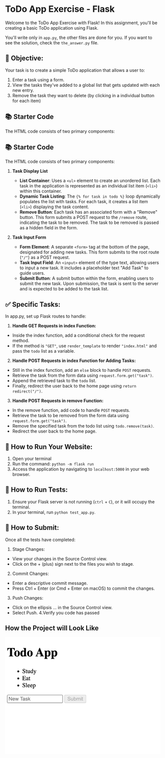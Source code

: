 # ToDo App Exercise - Flask
Welcome to the ToDo App Exercise with Flask! In this assignment, you'll be creating a basic ToDo application using Flask.

You'll write only in `app.py`, the other files are done for you. If you want to see the solution, check the `the_answer.py` file.

## 🎯 Objective:
Your task is to create a simple ToDo application that allows a user to:

1. Enter a task using a form.
2. View the tasks they've added to a global list that gets updated with each new entry.
3. Remove the task they want to delete (by clicking in a individual button for each item)

## 📚 Starter Code
The HTML code consists of two primary components:
## 📚 Starter Code
The HTML code consists of two primary components:

1. **Task Display List**
   - **List Container**: Uses a `<ul>` element to create an unordered list. Each task in the application is represented as an individual list item (`<li>`) within this container.
   - **Dynamic Task Listing**: The `{% for task in todo %}` loop dynamically populates the list with tasks. For each task, it creates a list item (`<li>`) displaying the task content.
   - **Remove Button**: Each task has an associated form with a "Remove" button. This form submits a POST request to the `/remove` route, indicating the task to be removed. The task to be removed is passed as a hidden field in the form.

2. **Task Input Form**
   - **Form Element**: A separate `<form>` tag at the bottom of the page, designated for adding new tasks. This form submits to the root route (`"/"`) as a POST request.
   - **Task Input Field**: An `<input>` element of the type text, allowing users to input a new task. It includes a placeholder text "Add Task" to guide users.
   - **Submit Button**: A submit button within the form, enabling users to submit the new task. Upon submission, the task is sent to the server and is expected to be added to the task list.

## ✅ Specific Tasks:
In app.py, set up Flask routes to handle:
1. **Handle GET Requests in index Function:**
  - Inside the index function, add a conditional check for the request method.
  - If the method is `"GET"`, use `render_template` to render `"index.html"` and pass the `todo` list as a variable.

2. **Handle POST Requests in index Function for Adding Tasks:**
  - Still in the index function, add an `else` block to handle `POST` requests.
  - Retrieve the task from the form data using `request.form.get("task")`.
  - Append the retrieved task to the `todo` list.
  - Finally, redirect the user back to the home page using `return redirect("/")`.

3. **Handle POST Requests in remove Function:**
  - In the remove function, add code to handle `POST` requests.
  - Retrieve the task to be removed from the form data using `request.form.get("task")`.
  - Remove the specified task from the todo list using `todo.remove(task)`.
  - Redirect the user back to the home page.

## 📘 How to Run Your Website:
1. Open your terminal
2. Run the command: `python -m flask run`
3. Access the application by navigating to `localhost:5000` in your web browser.

## 🚀 How to Run Tests:
1. Ensure your Flask server is not running (`ctrl` + `C`), or it will occupy the terminal.
2. In your terminal, run `python test_app.py`.

## 🤔 How to Submit:
Once all the tests have completed:

1. Stage Changes:
  - View your changes in the Source Control view.
  - Click on the + (plus) sign next to the files you wish to stage.
2. Commit Changes:
  - Enter a descriptive commit message.
  - Press Ctrl + Enter (or Cmd + Enter on macOS) to commit the changes.
3. Push Changes:
  - Click on the ellipsis ... in the Source Control view.
  - Select Push.
4.Verify you code has passed

## How the Project will Look Like
![Local Image](project.png)
